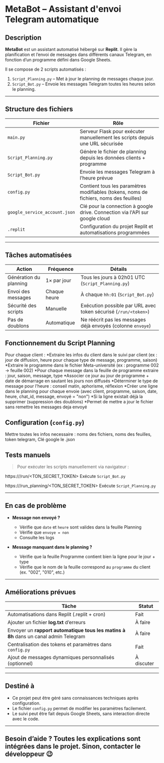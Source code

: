 # MetaBot – Assistant d'envoi Telegram automatique

## Description

**MetaBot** est un assistant automatisé hébergé sur **Replit**. Il gère la planification et l’envoi de messages dans différents canaux Telegram, en fonction d’un programme défini dans Google Sheets.

Il se compose de 2 scripts automatisés :

1. `Script_Planning.py` – Met à jour le planning de messages chaque jour.
2. `Script_Bot.py` – Envoie les messages Telegram toutes les heures selon le planning.

---

## Structure des fichiers

| Fichier                      | Rôle                                                                                   |
| -----------------------------| -------------------------------------------------------------------------------------- |
| `main.py`                    | Serveur Flask pour exécuter manuellement les scripts depuis une URL sécurisée          |
| `Script_Planning.py`         | Génère le fichier de planning depuis les données clients + programme                   |
| `Script_Bot.py`              | Envoie les messages Telegram à l’heure prévue                                          |
| `config.py`                  | Contient tous les paramètres modifiables (tokens, noms de fichiers, noms des feuilles) |
| `google_service_account.json`| Clé pour la connection à google drive. Connection via l'API sur google cloud           |
| `.replit`                    | Configuration du projet Replit et automatisations programmées                          |

---

## Tâches automatisées

| Action                  | Fréquence    | Détails                                                         |
| ----------------------- | ------------ | --------------------------------------------------------------- |
|  Génération du planning | 1× par jour  | Tous les jours à 02h01 UTC (`Script_Planning.py`)               |
|  Envoi des messages     | Chaque heure | À chaque `hh:01` (`Script_Bot.py`)                              |
|  Sécurité des scripts   | Manuelle     | Exécution possible par URL avec token sécurisé (`/run/<token>`) |
|  Pas de doublons        | Automatique  | Ne réécrit pas les messages déjà envoyés (colonne `envoye`)     |


## Fonctionnement du Script Planning
Pour chaque client :
*Extraire les infos du client dans le suivi par client (ex : jour de diffusion, heure pour chaque type de message, programme, saison)
*Extraire le programme dans le fichier Meta-université (ex : programme 002 → feuille 002)
*Pour chaque message dans la feuille de programme extraire : jour, saison, message, type
*Associer ce jour au jour de programme + date de démarrage en sautant les jours non diffusés
*Déterminer le type de message pour l'heure : conseil matin, aphorisme, réflexion
*Créer une ligne dans le planning pour chaque envoie (avec client, programme, saison, date, heure, chat_id, message, envoyé = "non")
*Si la ligne existait déjà la supprimer (suppression des doublons)
*Permet de mettre a jour le fichier sans remettre les messages deja envoyé

## Configuration (`config.py`)

Mettre toutes les infos necessaire : noms des fichiers, noms des feuilles, token telegram, Clé google le .json

## Tests manuels

> Pour exécuter les scripts manuellement via navigateur :

https://<TON-URL-REPLIT>/run/<TON_SECRET_TOKEN>
Exécute `Script_Bot.py`

https://<TON-URL-REPLIT>/run_planning/<TON_SECRET_TOKEN>
Exécute `Script_Planning.py`

---

## En cas de problème

* **Message non envoyé ?**

  * Vérifie que `date` et `heure` sont valides dans la feuille Planning
  * Vérifie que `envoye = non`
  * Consulte les logs

* **Message manquant dans le planning ?**

  * Vérifie que la feuille Programme contient bien la ligne pour le jour + type
  * Vérifie que le nom de la feuille correspond au `programme` du client (ex. "002", "010", etc.)

---

## Améliorations prévues

| Tâche                                                                                   | Statut     |
| --------------------------------------------------------------------------------------- | ---------- |
| Automatisations dans Replit (.replit + cron)                                            | Fait       |
| Ajouter un fichier **log.txt** d’erreurs                                                | À faire    |
| Envoyer un **rapport automatique tous les matins à 8h** dans un canal admin Telegram    | À faire    |
| Centralisation des tokens et paramètres dans `config.py`                                | Fait       |
| Ajout de messages dynamiques personnalisés (optionnel)                                  | À discuter |

---

## Destiné à

* Ce projet peut être géré sans connaissances techniques après configuration.
* Le fichier `config.py` permet de modifier les paramètres facilement.
* Le suivi peut être fait depuis Google Sheets, sans interaction directe avec le code.

---

## Besoin d’aide ? Toutes les explications sont intégrées dans le projet. Sinon, contacter le développeur 😉
